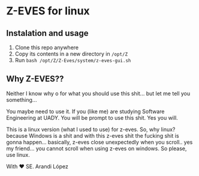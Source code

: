 # Z-EVES for linux

## Instalation and usage

1. Clone this repo anywhere
2. Copy its contents in a new directory in `/opt/Z`
3. Run `bash /opt/Z/Z-Eves/system/z-eves-gui.sh`

## Why Z-EVES??

Neither I know why o for what you should use this shit... but let me tell you something...

You maybe need to use it. If you (like me) are studying Software Engineering at UADY. You will be prompt to use this shit. Yes you will.

This is a linux version (what I used to use) for z-eves. So, why linux? because Windows is a shit and with this z-eves shit the fucking shit is gonna happen... basically, z-eves close unexpectedly when you scroll.. yes my friend... you cannot scroll when using z-eves on windows. So please, use linux.

With :heart: SE. Arandi López
